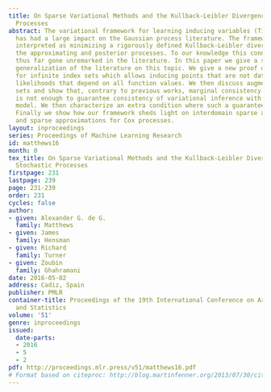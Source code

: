```yaml
---
title: On Sparse Variational Methods and the Kullback-Leibler Divergence between Stochastic
  Processes
abstract: The variational framework for learning inducing variables (Titsias, 2009)
  has had a large impact on the Gaussian process literature. The framework may be
  interpreted as minimizing a rigorously defined Kullback-Leibler divergence between
  the approximating and posterior processes. To our knowledge this connection has
  thus far gone unremarked in the literature. In this paper we give a substantial
  generalization of the literature on this topic. We give a new proof of the result
  for infinite index sets which allows inducing points that are not data points and
  likelihoods that depend on all function values. We then discuss augmented index
  sets and show that, contrary to previous works, marginal consistency of augmentation
  is not enough to guarantee consistency of variational inference with the original
  model. We then characterize an extra condition where such a guarantee is obtainable.
  Finally we show how our framework sheds light on interdomain sparse approximations
  and sparse approximations for Cox processes.
layout: inproceedings
series: Proceedings of Machine Learning Research
id: matthews16
month: 0
tex_title: On Sparse Variational Methods and the Kullback-Leibler Divergence between
  Stochastic Processes
firstpage: 231
lastpage: 239
page: 231-239
order: 231
cycles: false
author:
- given: Alexander G. de G.
  family: Matthews
- given: James
  family: Hensman
- given: Richard
  family: Turner
- given: Zoubin
  family: Ghahramani
date: 2016-05-02
address: Cadiz, Spain
publisher: PMLR
container-title: Proceedings of the 19th International Conference on Artificial Intelligence
  and Statistics
volume: '51'
genre: inproceedings
issued:
  date-parts:
  - 2016
  - 5
  - 2
pdf: http://proceedings.mlr.press/v51/matthews16.pdf
# Format based on citeproc: http://blog.martinfenner.org/2013/07/30/citeproc-yaml-for-bibliographies/
---
```

